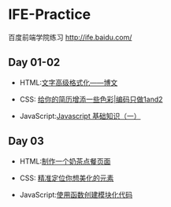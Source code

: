 # IFE-Practice
百度前端学院练习
http://ife.baidu.com/
## Day 01-02
- HTML:[文字高级格式化——博文](http://ife.baidu.com/htmlpart/text.html)

- CSS: [给你的简历增添一些色彩|编码只做1and2 ](http://ife.baidu.com/csspart/styleCv.html)

- JavaScript:[Javascript 基础知识（一）](http://ife.baidu.com/javascript/datatype&variable.html#null-%E5%92%8C-undefined)

## Day 03

- HTML:[制作一个奶茶点餐页面](http://ife.baidu.com/htmlpart/form.html)

- CSS: [精准定位你想美化的元素 ](http://ife.baidu.com/csspart/selector.html)

- JavaScript:[使用函数创建模块化代码](http://ife.baidu.com/javascript/function.html#%E5%87%BD%E6%95%B0%E8%A1%A8%E8%BE%BE%E5%BC%8F-%E5%9B%9E%E8%B0%83%E5%87%BD%E6%95%B0)
